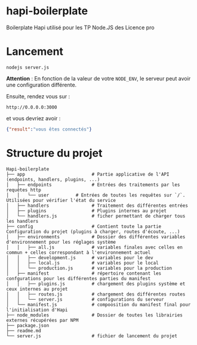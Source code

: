 # hapi-boilerplate
Boilerplate Hapi utilisé pour les TP Node.JS des Licence pro

# Lancement

```
nodejs server.js
```

**Attention** : En fonction de la valeur de votre `NODE_ENV`, le serveur peut avoir une configuration différente.

Ensuite, rendez vous sur :

```
http://0.0.0.0:3000
```

et vous devriez avoir :

```json
{"result":"vous êtes connectés"}
```

# Structure du projet

```
Hapi-boilerplate
├── app                         # Partie applicative de l'API (endpoints, handlers, plugins, ...)
│   ├── endpoints               # Entrées des traitements par les requêtes http
│   │   └── user          # Entrées de toutes les requêtes sur `/`. Utilisées pour vérifier l'état du service
│   ├── handlers                # Traitement des différentes entrées
│   ├── plugins                 # Plugins internes au projet
│   └── handlers.js             # ficher permettant de charger tous les handlers
├── config                      # Contient toute la partie Configuration du projet (plugins à charger, routes d'écoute, ...)
│   ├── environments            # Dossier des différentes variables d'environnement pour les réglages système
│   │   ├── all.js              # variables finales avec celles en commun + celles correspondant à l'environnement actuel
│   │   ├── development.js      # variables pour le dev
│   │   ├── local.js            # variables pour le local
│   │   └── production.js       # variables pour la production
│   ├── manifest                # répertoire contenant les confgurations pour les différentes parties du manifest
│   │   ├── plugins.js          # chargement des plugins système et ceux internes au projet
│   │   ├── routes.js           # chargement des différentes routes
│   │   └── server.js           # configurations du serveur
│   └── manifest.js             # compoosition du manifest final pour l'initialisation d'Hapi
├── node_modules                # Dossier de toutes les librairies externes récupérées par NPM
├── package.json
├── readme.md
└── server.js                   # fichier de lancement du projet
```